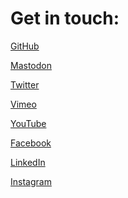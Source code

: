 # Get in touch:

<a href="https://github.com/arodic/" rel="me" target="_blank">GitHub</a>

<a href="https://mastodon.gamedev.place/@aki" target="_blank">Mastodon</a>

<a href="https://twitter.com/akirodic/" rel="me" target="_blank">Twitter</a>

<a href="https://vimeo.com/user1857580/" rel="me" target="_blank">Vimeo</a>

<a href="https://www.youtube.com/channel/UCFAZkkzL01JoDfeyNPnXbrw/" rel="me" target="_blank">YouTube</a>

<a href="https://www.facebook.com/aleksandar" rel="me" target="_blank">Facebook</a>

<a href="https://linkedin.com/in/aleksandarrodic/" rel="me" target="_blank">LinkedIn</a>

<a href="https://instagram.com/arodic/" rel="me" target="_blank">Instagram</a>
